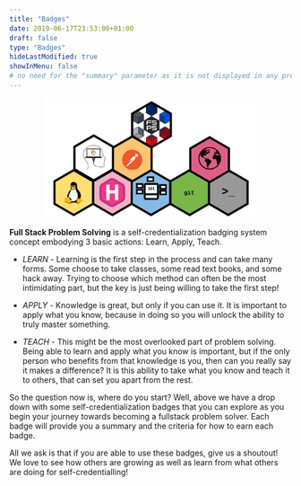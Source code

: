 ```yaml
---
title: "Badges"
date: 2019-06-17T23:53:00+01:00
draft: false
type: "Badges"
hideLastModified: true
showInMenu: false
# no need for the "summary" parameter as it is not displayed in any previews
---
```



<center><img src="badge_collage.png" alt="Showing Domain Name Search" style="width:75%"></center>


**Full Stack Problem Solving** is a self-credentialization badging system concept embodying 3 basic actions: Learn, Apply, Teach.

* *LEARN* - Learning is the first step in the process and can take many forms. Some choose to take classes, some read text books, and some hack away. Trying to choose which method can often be the most intimidating part, but the key is just being willing to take the first step! 

* *APPLY* - Knowledge is great, but only if you can use it. It is important to apply what you know, because in doing so you will unlock the ability to truly master something.

* *TEACH* - This might be the most overlooked part of problem solving. Being able to learn and apply what you know is important, but if the only person who benefits from that knowledge is you, then can you really say it makes a difference? It is this ability to take what you know and teach it to others, that can set you apart from the rest.

So the question now is, where do you start? Well, above we have a drop down  with some self-credentialization  badges that you can explore as you begin your journey towards becoming a fullstack problem solver. Each badge will provide you a summary and the criteria for how to earn each badge.

All we ask is that if you are able to use these badges, give us a shoutout! We love to see how others are growing as well as learn from what others are doing for self-credentialling!